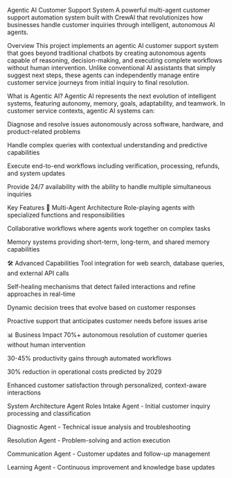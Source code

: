 Agentic AI Customer Support System
A powerful multi-agent customer support automation system built with CrewAI that revolutionizes how businesses handle customer inquiries through intelligent, autonomous AI agents.

Overview
This project implements an agentic AI customer support system that goes beyond traditional chatbots by creating autonomous agents capable of reasoning, decision-making, and executing complete workflows without human intervention. Unlike conventional AI assistants that simply suggest next steps, these agents can independently manage entire customer service journeys from initial inquiry to final resolution.

What is Agentic AI?
Agentic AI represents the next evolution of intelligent systems, featuring autonomy, memory, goals, adaptability, and teamwork. In customer service contexts, agentic AI systems can:

Diagnose and resolve issues autonomously across software, hardware, and product-related problems

Handle complex queries with contextual understanding and predictive capabilities

Execute end-to-end workflows including verification, processing, refunds, and system updates

Provide 24/7 availability with the ability to handle multiple simultaneous inquiries

Key Features
🤖 Multi-Agent Architecture
Role-playing agents with specialized functions and responsibilities

Collaborative workflows where agents work together on complex tasks

Memory systems providing short-term, long-term, and shared memory capabilities

🛠 Advanced Capabilities
Tool integration for web search, database queries, and external API calls

Self-healing mechanisms that detect failed interactions and refine approaches in real-time

Dynamic decision trees that evolve based on customer responses

Proactive support that anticipates customer needs before issues arise

📊 Business Impact
70%+ autonomous resolution of customer queries without human intervention

30-45% productivity gains through automated workflows

30% reduction in operational costs predicted by 2029

Enhanced customer satisfaction through personalized, context-aware interactions

System Architecture
Agent Roles
Intake Agent - Initial customer inquiry processing and classification

Diagnostic Agent - Technical issue analysis and troubleshooting

Resolution Agent - Problem-solving and action execution

Communication Agent - Customer updates and follow-up management

Learning Agent - Continuous improvement and knowledge base updates
